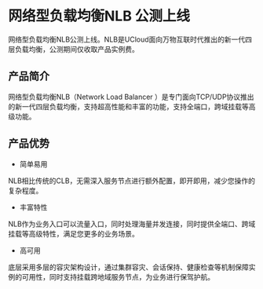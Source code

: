 # 网络型负载均衡NLB 公测上线 

 网络型负载均衡NLB公测上线。NLB是UCloud面向万物互联时代推出的新一代四层负载均衡，公测期间仅收取产品实例费。

## 产品简介

 网络型负载均衡NLB（Network Load Balancer ）是专门面向TCP/UDP协议推出的新一代四层负载均衡，支持超高性能和丰富的功能，支持全端口，跨域挂载等高级功能。 

## 产品优势

- 简单易用

NLB相比传统的CLB，无需深入服务节点进行额外配置，即开即用，减少您操作的复杂程度。

- 丰富特性

NLB作为业务入口可以流量入口，同时处理海量并发连接，同时提供全端口、跨域挂载等高级特性，满足您更多的业务场景。

- 高可用

底层采用多层的容灾架构设计，通过集群容灾、会话保持、健康检查等机制保障实例的可用性，同时支持挂载跨地域服务节点，为业务进行保驾护航。